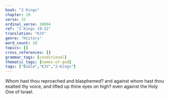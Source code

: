 ```yaml
---
book: "2 Kings"
chapter: 19
verse: 22
ordinal_verse: 10084
ref: "2 Kings 19:22"
translation: "KJV"
genre: "History"
word_count: 28
topics: []
cross_references: []
grammar_tags: [conditional]
thematic_tags: [names-of-god]
tags: ["Bible","KJV","2-Kings"]
---
```

Whom hast thou reproached and blasphemed? and against whom hast thou exalted thy voice, and lifted up thine eyes on high? even against the Holy One of Israel.
